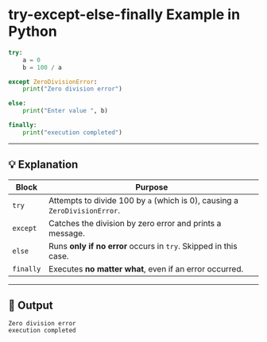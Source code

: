 # try-except-else-finally Example in Python

```python
try:
    a = 0
    b = 100 / a

except ZeroDivisionError:
    print("Zero division error")

else:
    print("Enter value ", b)

finally:
    print("execution completed")
```

---

## 💡 Explanation

| Block      | Purpose                                                                 |
|------------|-------------------------------------------------------------------------|
| `try`      | Attempts to divide 100 by `a` (which is 0), causing a `ZeroDivisionError`. |
| `except`   | Catches the division by zero error and prints a message.                |
| `else`     | Runs **only if no error** occurs in `try`. Skipped in this case.        |
| `finally`  | Executes **no matter what**, even if an error occurred.                 |

---

## 🧪 Output

```
Zero division error
execution completed
```
